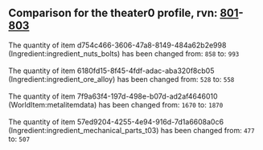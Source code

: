 ## Comparison for the theater0 profile, rvn: [801](https://github.com/PRO100KatYT/FortniteProfileRevisions/tree/main/profiles/theater0/801%20theater0.json)-[803](https://github.com/PRO100KatYT/FortniteProfileRevisions/tree/main/profiles/theater0/803%20theater0.json)

The quantity of item d754c466-3606-47a8-8149-484a62b2e998 (Ingredient:ingredient_nuts_bolts) has been changed from: `858` to: `993`
<br><br>
The quantity of item 6180fd15-8f45-4fdf-adac-aba320f8cb05 (Ingredient:ingredient_ore_alloy) has been changed from: `528` to: `558`
<br><br>
The quantity of item 7f9a63f4-197d-498e-b07d-ad2af4646010 (WorldItem:metalitemdata) has been changed from: `1670` to: `1870`
<br><br>
The quantity of item 57ed9204-4255-4e94-916d-7d1a6608a0c6 (Ingredient:ingredient_mechanical_parts_t03) has been changed from: `477` to: `507`
<br><br>
